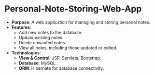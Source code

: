 # Personal-Note-Storing-Web-App

- **Purpose**: A web application for managing and storing personal notes.
- **Features**:
  - Add new notes to the database.
  - Update existing notes.
  - Delete unwanted notes.
  - View all notes, including those updated or edited.
- **Technologies**:
  - **View & Control**: JSP, Servlets, Bootstrap.
  - **Database**: MySQL.
  - **ORM**: Hibernate for database connectivity.
